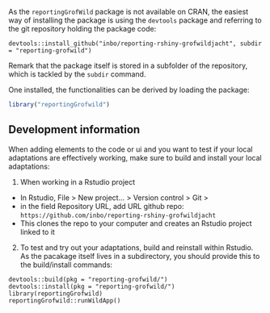
As the `reportingGrofWild` package is not available on CRAN, the easiest way of installing the package is using the `devtools` package and referring to the git repository holding the package code:

```
devtools::install_github("inbo/reporting-rshiny-grofwildjacht", subdir = "reporting-grofwild")
```

Remark that the package itself is stored in a subfolder of the repository, which is tackled by the `subdir` command.

One installed, the functionalities can be derived by loading the package:

``` r
library("reportingGrofwild")
```

## Development information

When adding elements to the code or ui and you want to test if your local adaptations are effectively working, make sure to build and install your local adaptations:

1. When working in a Rstudio project

* In Rstudio, File > New project... > Version control > Git > 
* in the field Repository URL, add URL github repo: `https://github.com/inbo/reporting-rshiny-grofwildjacht`
* This clones the repo to your computer and creates an Rstudio project linked to it

2. To test and try out your adaptations, build and reinstall within Rstudio. As the pacakage itself lives in a subdirectory, you should provide this to the build/install commands:

```
devtools::build(pkg = "reporting-grofwild/")
devtools::install(pkg = "reporting-grofwild/")
library(reportingGrofwild)
reportingGrofwild::runWildApp()
```
